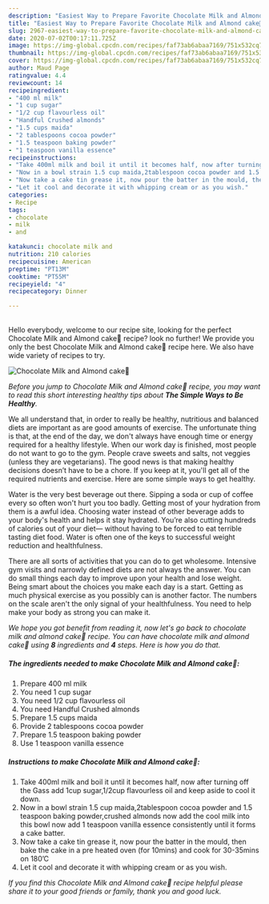 ```yaml
---
description: "Easiest Way to Prepare Favorite Chocolate Milk and Almond cake🍰"
title: "Easiest Way to Prepare Favorite Chocolate Milk and Almond cake🍰"
slug: 2967-easiest-way-to-prepare-favorite-chocolate-milk-and-almond-cake
date: 2020-07-02T00:17:11.725Z
image: https://img-global.cpcdn.com/recipes/faf73ab6abaa7169/751x532cq70/chocolate-milk-and-almond-cake🍰-recipe-main-photo.jpg
thumbnail: https://img-global.cpcdn.com/recipes/faf73ab6abaa7169/751x532cq70/chocolate-milk-and-almond-cake🍰-recipe-main-photo.jpg
cover: https://img-global.cpcdn.com/recipes/faf73ab6abaa7169/751x532cq70/chocolate-milk-and-almond-cake🍰-recipe-main-photo.jpg
author: Maud Page
ratingvalue: 4.4
reviewcount: 14
recipeingredient:
- "400 ml milk"
- "1 cup sugar"
- "1/2 cup flavourless oil"
- "Handful Crushed almonds"
- "1.5 cups maida"
- "2 tablespoons cocoa powder"
- "1.5 teaspoon baking powder"
- "1 teaspoon vanilla essence"
recipeinstructions:
- "Take 400ml milk and boil it until it becomes half, now after turning off the Gass add 1cup sugar,1/2cup flavourless oil and keep aside to cool it down."
- "Now in a bowl strain 1.5 cup maida,2tablespoon cocoa powder and 1.5 teaspoon baking powder,crushed almonds now add the cool milk into this bowl now add 1 teaspoon vanilla essence consistently until it forms a cake batter."
- "Now take a cake tin grease it, now pour the batter in the mould, then bake the cake in a pre heated oven (for 10mins) and cook for 30-35mins on 180’C"
- "Let it cool and decorate it with whipping cream or as you wish."
categories:
- Recipe
tags:
- chocolate
- milk
- and

katakunci: chocolate milk and 
nutrition: 210 calories
recipecuisine: American
preptime: "PT13M"
cooktime: "PT55M"
recipeyield: "4"
recipecategory: Dinner

---
```

<br>
Hello everybody, welcome to our recipe site, looking for the perfect Chocolate Milk and Almond cake🍰 recipe? look no further! We provide you only the best Chocolate Milk and Almond cake🍰 recipe here. We also have wide variety of recipes to try.
<br>


![Chocolate Milk and Almond cake🍰](https://img-global.cpcdn.com/recipes/faf73ab6abaa7169/751x532cq70/chocolate-milk-and-almond-cake🍰-recipe-main-photo.jpg)

<i>Before you jump to Chocolate Milk and Almond cake🍰 recipe, you may want to read this short interesting healthy tips about <strong>The Simple Ways to Be Healthy</strong>.</i>

We all understand that, in order to really be healthy, nutritious and balanced diets are important as are good amounts of exercise. The unfortunate thing is that, at the end of the day, we don't always have enough time or energy required for a healthy lifestyle. When our work day is finished, most people do not want to go to the gym. People crave sweets and salts, not veggies (unless they are vegetarians). The good news is that making healthy decisions doesn’t have to be a chore. If you keep at it, you'll get all of the required nutrients and exercise. Here are some simple ways to get healthy.

Water is the very best beverage out there. Sipping a soda or cup of coffee every so often won't hurt you too badly. Getting most of your hydration from them is a awful idea. Choosing water instead of other beverage adds to your body's health and helps it stay hydrated. You’re also cutting hundreds of calories out of your diet— without having to be forced to eat terrible tasting diet food. Water is often one of the keys to successful weight reduction and healthfulness.

There are all sorts of activities that you can do to get wholesome. Intensive gym visits and narrowly defined diets are not always the answer. You can do small things each day to improve upon your health and lose weight. Being smart about the choices you make each day is a start. Getting as much physical exercise as you possibly can is another factor. The numbers on the scale aren't the only signal of your healthfulness. You need to help make your body as strong you can make it. 


<i>We hope you got benefit from reading it, now let's go back to chocolate milk and almond cake🍰 recipe. You can have chocolate milk and almond cake🍰 using <strong>8</strong> ingredients and <strong>4</strong> steps. Here is how you do that.
</i>

##### The ingredients needed to make Chocolate Milk and Almond cake🍰:

1. Prepare 400 ml milk
1. You need 1 cup sugar
1. You need 1/2 cup flavourless oil
1. You need Handful Crushed almonds
1. Prepare 1.5 cups maida
1. Provide 2 tablespoons cocoa powder
1. Prepare 1.5 teaspoon baking powder
1. Use 1 teaspoon vanilla essence


##### Instructions to make Chocolate Milk and Almond cake🍰:

1. Take 400ml milk and boil it until it becomes half, now after turning off the Gass add 1cup sugar,1/2cup flavourless oil and keep aside to cool it down.
1. Now in a bowl strain 1.5 cup maida,2tablespoon cocoa powder and 1.5 teaspoon baking powder,crushed almonds now add the cool milk into this bowl now add 1 teaspoon vanilla essence consistently until it forms a cake batter.
1. Now take a cake tin grease it, now pour the batter in the mould, then bake the cake in a pre heated oven (for 10mins) and cook for 30-35mins on 180’C
1. Let it cool and decorate it with whipping cream or as you wish.


<i>If you find this Chocolate Milk and Almond cake🍰 recipe helpful please share it to your good friends or family, thank you and good luck.</i>
